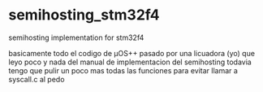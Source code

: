 # semihosting_stm32f4
semihosting implementation for stm32f4

basicamente todo el codigo de µOS++ pasado por una licuadora (yo) que leyo poco y nada del manual de implementacion del semihosting
todavia tengo que pulir un poco mas todas las funciones para evitar llamar a syscall.c al pedo